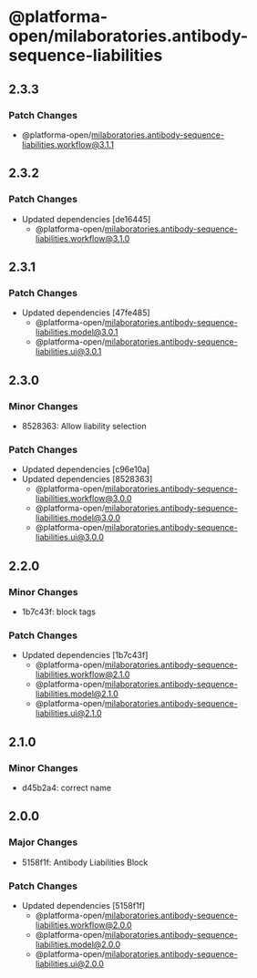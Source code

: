 # @platforma-open/milaboratories.antibody-sequence-liabilities

## 2.3.3

### Patch Changes

- @platforma-open/milaboratories.antibody-sequence-liabilities.workflow@3.1.1

## 2.3.2

### Patch Changes

- Updated dependencies [de16445]
  - @platforma-open/milaboratories.antibody-sequence-liabilities.workflow@3.1.0

## 2.3.1

### Patch Changes

- Updated dependencies [47fe485]
  - @platforma-open/milaboratories.antibody-sequence-liabilities.model@3.0.1
  - @platforma-open/milaboratories.antibody-sequence-liabilities.ui@3.0.1

## 2.3.0

### Minor Changes

- 8528363: Allow liability selection

### Patch Changes

- Updated dependencies [c96e10a]
- Updated dependencies [8528363]
  - @platforma-open/milaboratories.antibody-sequence-liabilities.workflow@3.0.0
  - @platforma-open/milaboratories.antibody-sequence-liabilities.model@3.0.0
  - @platforma-open/milaboratories.antibody-sequence-liabilities.ui@3.0.0

## 2.2.0

### Minor Changes

- 1b7c43f: block tags

### Patch Changes

- Updated dependencies [1b7c43f]
  - @platforma-open/milaboratories.antibody-sequence-liabilities.workflow@2.1.0
  - @platforma-open/milaboratories.antibody-sequence-liabilities.model@2.1.0
  - @platforma-open/milaboratories.antibody-sequence-liabilities.ui@2.1.0

## 2.1.0

### Minor Changes

- d45b2a4: correct name

## 2.0.0

### Major Changes

- 5158f1f: Antibody Liabilities Block

### Patch Changes

- Updated dependencies [5158f1f]
  - @platforma-open/milaboratories.antibody-sequence-liabilities.workflow@2.0.0
  - @platforma-open/milaboratories.antibody-sequence-liabilities.model@2.0.0
  - @platforma-open/milaboratories.antibody-sequence-liabilities.ui@2.0.0
